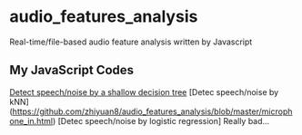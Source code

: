 # audio_features_analysis
Real-time/file-based audio feature analysis written by Javascript

## My JavaScript Codes
[Detect speech/noise by a shallow decision tree](https://github.com/zhiyuan8/audio_features_analysis/blob/master/audio_in_developing_now.html)
[Detec speech/noise by kNN]
(https://github.com/zhiyuan8/audio_features_analysis/blob/master/microphone_in.html)
[Detec speech/noise by logistic regression]
Really bad...
